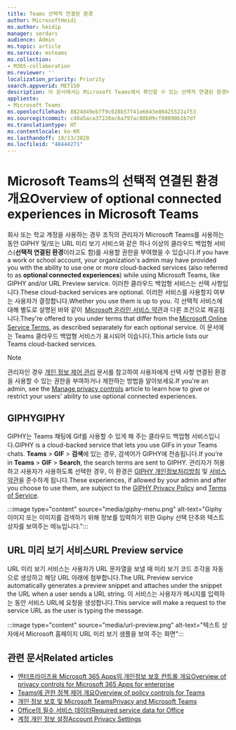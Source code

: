 ```yaml
---
title: Teams 선택적 연결된 환경
author: MicrosoftHeidi
ms.author: heidip
manager: serdars
audience: Admin
ms.topic: article
ms.service: msteams
ms.collection:
- M365-collaboration
ms.reviewer: ''
localization_priority: Priority
search.appverid: MET150
description: 이 문서에서는 Microsoft Teams에서 확인할 수 있는 선택적 연결된 환경에 관해 간략하게 설명합니다.
appliesto:
- Microsoft Teams
ms.openlocfilehash: 8824d49eb7f9c028b57f41e6643e80425522a753
ms.sourcegitcommit: c48a5aca37220ac6a797ac88b09cf80090b1b7df
ms.translationtype: HT
ms.contentlocale: ko-KR
ms.lasthandoff: 10/13/2020
ms.locfileid: "48444271"
---
```

# <a name="overview-of-optional-connected-experiences-in-microsoft-teams"></a><span data-ttu-id="b741e-103">Microsoft Teams의 선택적 연결된 환경 개요</span><span class="sxs-lookup"><span data-stu-id="b741e-103">Overview of optional connected experiences in Microsoft Teams</span></span>

<span data-ttu-id="b741e-104">회사 또는 학교 계정을 사용하는 경우 조직의 관리자가 Microsoft Teams를 사용하는 동안 GIPHY 및/또는 URL 미리 보기 서비스와 같은 하나 이상의 클라우드 백업형 서비스(**선택적 연결된 환경**이라고도 함)를 사용할 권한을 부여했을 수 있습니다.</span><span class="sxs-lookup"><span data-stu-id="b741e-104">If you have a work or school account, your organization's admin may have provided you with the ability to use one or more cloud-backed services (also referred to as **optional connected experiences**) while using Microsoft Teams, like GIPHY and/or URL Preview service.</span></span> <span data-ttu-id="b741e-105">이러한 클라우드 백업형 서비스는 선택 사항입니다.</span><span class="sxs-lookup"><span data-stu-id="b741e-105">These cloud-backed services are optional.</span></span> <span data-ttu-id="b741e-106">이러한 서비스를 사용할지 여부는 사용자가 결정합니다.</span><span class="sxs-lookup"><span data-stu-id="b741e-106">Whether you use them is up to you.</span></span> <span data-ttu-id="b741e-107">각 선택적 서비스에 대해 별도로 설명된 바와 같이  [Microsoft 온라인 서비스 약관](https://www.microsoft.com/licensing/product-licensing/products)과 다른 조건으로 제공됩니다.</span><span class="sxs-lookup"><span data-stu-id="b741e-107">They're offered to you under  terms that differ from the [Microsoft Online Service Terms](https://www.microsoft.com/licensing/product-licensing/products), as described separately for each optional service.</span></span> <span data-ttu-id="b741e-108">이 문서에는 Teams 클라우드 백업형 서비스가 표시되어 이습니다.</span><span class="sxs-lookup"><span data-stu-id="b741e-108">This article lists our Teams cloud-backed services.</span></span>

> [!NOTE]
> <span data-ttu-id="b741e-109">관리자인 경우 [개인 정보 제어 관리](https://docs.microsoft.com/deployoffice/privacy/manage-privacy-controls) 문서를 참고하여 사용자에게 선택 사항 연결된 환경을 사용할 수 있는 권한을 부여하거나 제한하는 방법을 알아보세요.</span><span class="sxs-lookup"><span data-stu-id="b741e-109">If you're an admin, see the [Manage privacy controls](https://docs.microsoft.com/deployoffice/privacy/manage-privacy-controls) article to learn how to give or restrict your users' ability to use optional connected experiences.</span></span>

## <a name="giphy"></a><span data-ttu-id="b741e-110">GIPHY</span><span class="sxs-lookup"><span data-stu-id="b741e-110">GIPHY</span></span>

<span data-ttu-id="b741e-111">GIPHY는 Teams 채팅에 Gif를 사용할 수 있게 해 주는 클라우드 백업형 서비스입니다.</span><span class="sxs-lookup"><span data-stu-id="b741e-111">GIPHY is a cloud-backed service that lets you use GIFs in your Teams chats.</span></span> <span data-ttu-id="b741e-112">**Teams** > **GIF** > **검색**에 있는 경우, 검색어가 GIPHY에 전송됩니다.</span><span class="sxs-lookup"><span data-stu-id="b741e-112">If you’re in **Teams** > **GIF** > **Search**, the search terms are sent to GIPHY.</span></span> <span data-ttu-id="b741e-113">관리자가 허용하고 사용자가 사용하도록 선택한 경우, 이 환경은 [GIPHY 개인정보처리방침](https://support.giphy.com/hc/articles/360032872931-GIPHY-Privacy-Policy) 및 [서비스 약관](https://support.giphy.com/hc/articles/360020027752-GIPHY-User-Terms-of-Service)을 준수하게 됩니다.</span><span class="sxs-lookup"><span data-stu-id="b741e-113">These experiences, if allowed by your admin and after you choose to use them, are subject to the [GIPHY Privacy Policy](https://support.giphy.com/hc/articles/360032872931-GIPHY-Privacy-Policy) and [Terms of Service](https://support.giphy.com/hc/articles/360020027752-GIPHY-User-Terms-of-Service).</span></span>

:::image type="content" source="media/giphy-menu.png" alt-text="Giphy 이미지 또는 이미지를 검색하기 위해 정보를 입력하기 위한 Giphy 선택 단추와 텍스트 상자를 보여주는 메뉴입니다.":::

## <a name="url-preview-service"></a><span data-ttu-id="b741e-115">URL 미리 보기 서비스</span><span class="sxs-lookup"><span data-stu-id="b741e-115">URL Preview service</span></span>

<span data-ttu-id="b741e-116">URL 미리 보기 서비스는 사용자가 URL 문자열을 보낼 때 미리 보기 코드 조각을 자동으로 생성하고 해당 URL 아래에 첨부합니다.</span><span class="sxs-lookup"><span data-stu-id="b741e-116">The URL Preview service automatically generates a preview snippet and attaches under the snippet the URL when a user sends a URL string.</span></span> <span data-ttu-id="b741e-117">이 서비스는 사용자가 메시지를 입력하는 동안 서비스 URL에 요청을 생성합니다.</span><span class="sxs-lookup"><span data-stu-id="b741e-117">This service will make a request to the service URL as the user is typing the message.</span></span>

:::image type="content" source="media/url-preview.png" alt-text="텍스트 상자에서 Microsoft 홈페이지 URL 미리 보기 샘플을 보여 주는 화면":::

## <a name="related-articles"></a><span data-ttu-id="b741e-119">관련 문서</span><span class="sxs-lookup"><span data-stu-id="b741e-119">Related articles</span></span>

- [<span data-ttu-id="b741e-120">엔터프라이즈용 Microsoft 365 Apps의 개인정보 보호 컨트롤 개요</span><span class="sxs-lookup"><span data-stu-id="b741e-120">Overview of privacy controls for Microsoft 365 Apps for enterprise</span></span>](https://docs.microsoft.com/deployoffice/privacy/overview-privacy-controls)
- [<span data-ttu-id="b741e-121">Teams에 관한 정책 제어 개요</span><span class="sxs-lookup"><span data-stu-id="b741e-121">Overview of policy controls for Teams</span></span>](policy-control-overview.md)
- [<span data-ttu-id="b741e-122">개인 정보 보호 및 Microsoft Teams</span><span class="sxs-lookup"><span data-stu-id="b741e-122">Privacy and Microsoft Teams</span></span>](teams-privacy.md)
- [<span data-ttu-id="b741e-123">Office의 필수 서비스 데이터</span><span class="sxs-lookup"><span data-stu-id="b741e-123">Required service data for Office</span></span>](https://docs.microsoft.com/deployoffice/privacy/required-service-data)
- [<span data-ttu-id="b741e-124">계정 개인 정보 설정</span><span class="sxs-lookup"><span data-stu-id="b741e-124">Account Privacy Settings</span></span>](https://support.microsoft.com/office/3e7bc183-bf52-4fd0-8e6b-78978f7f121b)

